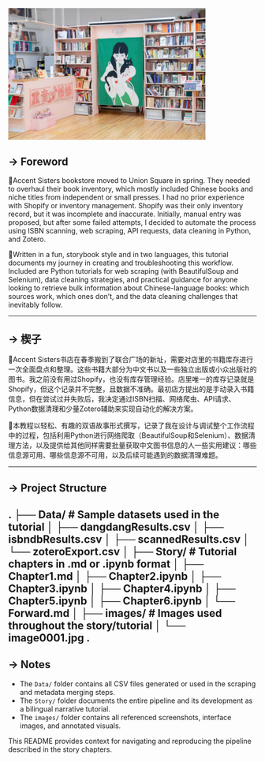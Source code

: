 <img src="./images/image0001.jpg" alt="Image of the Store Interior" width="400px">

## → Foreword  

🔺Accent Sisters bookstore moved to Union Square in spring. They needed to overhaul their book inventory, which mostly included Chinese books and niche titles from independent or small presses. I had no prior experience with Shopify or inventory management. Shopify was their only inventory record, but it was incomplete and inaccurate. Initially, manual entry was proposed, but after some failed attempts, I decided to automate the process using ISBN scanning, web scraping, API requests, data cleaning in Python, and Zotero.

🔺Written in a fun, storybook style and in two languages, this tutorial documents my journey in creating and troubleshooting this workflow. Included are Python tutorials for web scraping (with BeautifulSoup and Selenium), data cleaning strategies, and practical guidance for anyone looking to retrieve bulk information about Chinese-language books: which sources work, which ones don’t, and the data cleaning challenges that inevitably follow.

---

## → 楔子  

🔺Accent Sisters书店在春季搬到了联合广场的新址，需要对店里的书籍库存进行一次全面盘点和整理。这些书籍大部分为中文书以及一些独立出版或小众出版社的图书。我之前没有用过Shopify，也没有库存管理经验。店里唯一的库存记录就是Shopify，但这个记录并不完整，且数据不准确。最初店方提出的是手动录入书籍信息，但在尝试过并失败后，我决定通过ISBN扫描、网络爬虫、API请求、Python数据清理和少量Zotero辅助来实现自动化的解决方案。

🔺本教程以轻松、有趣的双语故事形式撰写，记录了我在设计与调试整个工作流程中的过程，包括利用Python进行网络爬取（BeautifulSoup和Selenium）、数据清理方法，以及提供给其他同样需要批量获取中文图书信息的人一些实用建议：哪些信息源可用、哪些信息源不可用，以及后续可能遇到的数据清理难题。

---

## → Project Structure  
.
├── Data/ # Sample datasets used in the tutorial
│ ├── dangdangResults.csv
│ ├── isbndbResults.csv
│ ├── scannedResults.csv
│ └── zoteroExport.csv
│
├── Story/ # Tutorial chapters in .md or .ipynb format
│ ├── Chapter1.md
│ ├── Chapter2.ipynb
│ ├── Chapter3.ipynb
│ ├── Chapter4.ipynb
│ ├── Chapter5.ipynb
│ ├── Chapter6.ipynb
│ └── Forward.md
│
├── images/ # Images used throughout the story/tutorial
│ └── image0001.jpg
.
---

## → Notes  

- The `Data/` folder contains all CSV files generated or used in the scraping and metadata merging steps.
- The `Story/` folder documents the entire pipeline and its development as a bilingual narrative tutorial.
- The `images/` folder contains all referenced screenshots, interface images, and annotated visuals.

This README provides context for navigating and reproducing the pipeline described in the story chapters.
